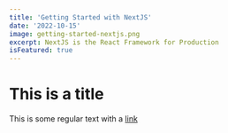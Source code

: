 ```yaml
---
title: 'Getting Started with NextJS'
date: '2022-10-15'
image: getting-started-nextjs.png
excerpt: NextJS is the React Framework for Production
isFeatured: true
---
```


# This is a title

This is some regular text with a [link](https://google.com)
